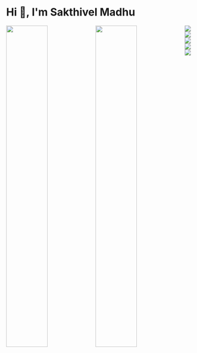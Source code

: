 

# Hi 👋, I'm Sakthivel Madhu

<img align="left" width="47%" src="https://github-readme-stats.vercel.app/api?username=SakthivelMadhu&show_icons=true&theme=radica" />



<img align="left" width="47%" src="https://github-readme-stats.vercel.app/api/top-langs/?username=SakthivelMadhu&langs_count=8" />

<img align="left"  src="https://img.shields.io/badge/javascript-%23323330.svg?style=for-the-badge&logo=javascript&logoColor=%23F7DF1E" />


<img align="left"  src="https://img.shields.io/badge/java-%23ED8B00.svg?style=for-the-badge&logo=java&logoColor=white" />


<img align="left"  src="https://img.shields.io/badge/html5-%23E34F26.svg?style=for-the-badge&logo=html5&logoColor=white" />


<img align="left"  src="https://img.shields.io/badge/css3-%231572B6.svg?style=for-the-badge&logo=css3&logoColor=white" />


<img align="left"  src="https://img.shields.io/badge/python-3670A0?style=for-the-badge&logo=python&logoColor=ffdd54" />


